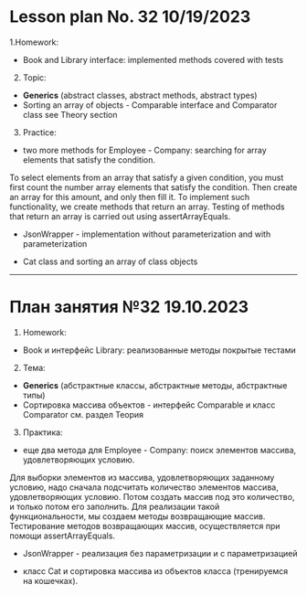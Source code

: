 # Lesson plan No. 32 10/19/2023

1.Homework:
- Book and Library interface: implemented methods covered with tests

2. Topic:
- **Generics** (abstract classes, abstract methods, abstract types)
- Sorting an array of objects - Comparable<T> interface and Comparator<T> class
  see Theory section

3. Practice:
- two more methods for Employee - Company: searching for array elements that satisfy the condition.

To select elements from an array that satisfy a given condition, you must first count the number
array elements that satisfy the condition. Then create an array for this amount, and only then fill it.
To implement such functionality, we create methods that return an array.
Testing of methods that return an array is carried out using assertArrayEquals.

- JsonWrapper - implementation without parameterization and with parameterization

- Cat class and sorting an array of class objects


___________________________________________

# План занятия №32 19.10.2023

1. Homework:
- Book и интерфейс Library: реализованные методы покрытые тестами

2. Тема:
- **Generics** (абстрактные классы, абстрактные методы, абстрактные типы)
- Сортировка массива объектов - интерфейс Comparable<T> и класс Comparator<T>
см. раздел Теория

3. Практика:
- еще два метода для Employee - Company: поиск элементов массива, удовлетворяющих условию.

Для выборки элементов из массива, удовлетворяющих заданному условию, надо сначала подсчитать количество 
элементов массива, удовлетворяющих условию. Потом создать массив под это количество, и только потом его заполнить. 
Для реализации такой функциональности, мы создаем методы возвращающие массив.
Тестирование методов возвращающих массив, осуществляется при помощи assertArrayEquals.

- JsonWrapper - реализация без параметризации и с параметризацией

- класс Cat и сортировка массива из объектов класса (тренируемся на кошечках).





